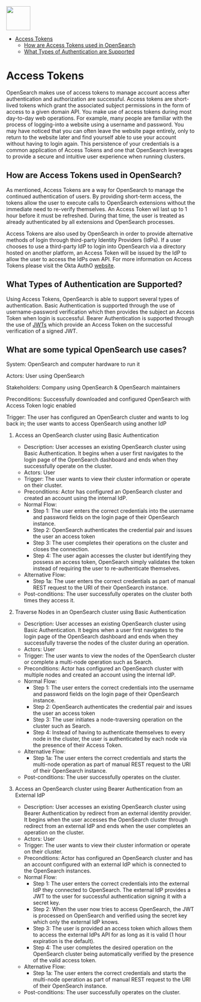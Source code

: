 <img src="https://opensearch.org/assets/img/opensearch-logo-themed.svg" height="64px">

- [Access Tokens](#contributing-to-opensearch)
    - [How are Access Tokens used in OpenSearch](#how-are-access-tokens-used-in-opensearch)
    - [What Types of Authentication are Supported](#what-types-of-authentication-are-supported)



# Access Tokens

OpenSearch makes use of access tokens to manage account access after authentication and authorization are successful. Access tokens are short-lived tokens which grant the associated subject permissions in the form of access to a given domain API. You make use of access tokens during most day-to-day web operations. For example, many people are familiar with the process of logging-into a website using a username and password. You may have noticed that you can often leave the website page entirely, only to return to the website later and find yourself able to use your account without having to login again. This persistence of your credentials is a common application of Access Tokens and one that OpenSearch leverages to provide a secure and intuitive user experience when running clusters.

## How are Access Tokens used in OpenSearch?

As mentioned, Access Tokens are a way for OpenSearch to manage the continued authentication of users. By providing short-term access, the tokens allow the user to execute calls to OpenSearch extensions without the immediate need to re-verify themselves. An Access Token wil last up to 1 hour before it must be refreshed. During that time, the user is treated as already authenticated by all extensions and OpenSearch processes.

Access Tokens are also used by OpenSearch in order to provide alternative methods of login through third-party Identity Providers (IdPs). If a user chooses to use a third-party IdP to login into OpenSearch via a directory hosted on another platform, an Access Token will be issued by the IdP to allow the user to access the IdPs own API. For more information on Access Tokens please visit the Okta AuthO [website](https://auth0.com/docs/secure/tokens/access-tokens).

## What Types of Authentication are Supported?

Using Access Tokens, OpenSearch is able to support several types of authentication. Basic Authentication is supported through the use of username-password verification which then provides the subject an Access Token when login is successful. Bearer Authentication is supported through the use of [JWTs](./jwt.md) which provide an Access Token on the successful verification of a signed JWT.

## What are some typical OpenSearch use cases?

System: OpenSearch and computer hardware to run it

Actors: User using OpenSearch

Stakeholders: Company using OpenSearch & OpenSearch maintainers

Preconditions: Successfully downloaded and configured OpenSearch with Access Token logic enabled

Trigger: The user has configured an OpenSearch cluster and wants to log back in; the user wants to access OpenSearch using another IdP

1. Access an OpenSearch cluster using Basic Authentication

    * Description: User accesses an existing OpenSearch cluster using Basic Authentication. It begins when a user first navigates to the login page of the OpenSearch dashboard and ends when they successfully operate on the cluster.
    * Actors: User
    * Trigger: The user wants to view their cluster information or operate on their cluster.
    * Preconditions: Actor has configured an OpenSearch cluster and created an account using the internal IdP.
    * Normal Flow:
      - Step 1: The user enters the correct credentials into the username and password fields on the login page of their OpenSearch instance.
      - Step 2: OpenSearch authenticates the credential pair and issues the user an access token
      - Step 3: The user completes their operations on the cluster and closes the connection.
      - Step 4: The user again accesses the cluster but identifying they possess an access token, OpenSearch simply validates the token instead of requiring the user to re-authenticate themselves.
    * Alternative Flow:
      - Step 1a: The user enters the correct credentials as part of manual REST request to the URI of their OpenSearch instance.
    * Post-conditions: The user successfully operates on the cluster both times they access it.

2. Traverse Nodes in an OpenSearch cluster using Basic Authentication

    * Description: User accesses an existing OpenSearch cluster using Basic Authentication. It begins when a user first navigates to the login page of the OpenSearch dashboard and ends when they successfully traverse the nodes of the cluster during an operation.
    * Actors: User
    * Trigger: The user wants to view the nodes of the OpenSearch cluster or complete a multi-node operation such as Search.
    * Preconditions: Actor has configured an OpenSearch cluster with multiple nodes and created an account using the internal IdP.
    * Normal Flow:
        - Step 1: The user enters the correct credentials into the username and password fields on the login page of their OpenSearch instance.
        - Step 2: OpenSearch authenticates the credential pair and issues the user an access token
        - Step 3: The user initiates a node-traversing operation on the cluster such as Search.
        - Step 4: Instead of having to authenticate themselves to every node in the cluster, the user is authenticated by each node via the presence of their Access Token.
    * Alternative Flow:
        - Step 1a: The user enters the correct credentials and starts the multi-node operation as part of manual REST request to the URI of their OpenSearch instance.
    * Post-conditions: The user successfully operates on the cluster.

3. Access an OpenSearch cluster using Bearer Authentication from an External IdP

    * Description: User accesses an existing OpenSearch cluster using Bearer Authentication by redirect from an external identity provider. It begins when the user accesses the OpenSearch cluster through redirect from an external IdP and ends when the user completes an operation on the cluster.
    * Actors: User
    * Trigger: The user wants to view their cluster information or operate on their cluster.
    * Preconditions: Actor has configured an OpenSearch cluster and has an account configured with an external IdP which is connected to the OpenSearch instances.
    * Normal Flow:
        - Step 1: The user enters the correct credentials into the external IdP they connected to OpenSearch. The external IdP provides a JWT to the user for successful authentication signing it with a secret key.
        - Step 2: When the user now tries to access OpenSearch, the JWT is processed on OpenSearch and verified using the secret key which only the external IdP knows.
        - Step 3: The user is provided an access token which allows them to access the external IdPs API for as long as it is valid (1 hour expiration is the default).
        - Step 4: The user completes the desired operation on the OpenSearch cluster being automatically verified by the presence of the valid access token.
   * Alternative Flow:
       - Step 1a: The user enters the correct credentials and starts the multi-node operation as part of manual REST request to the URI of their OpenSearch instance.
   * Post-conditions: The user successfully operates on the cluster.
